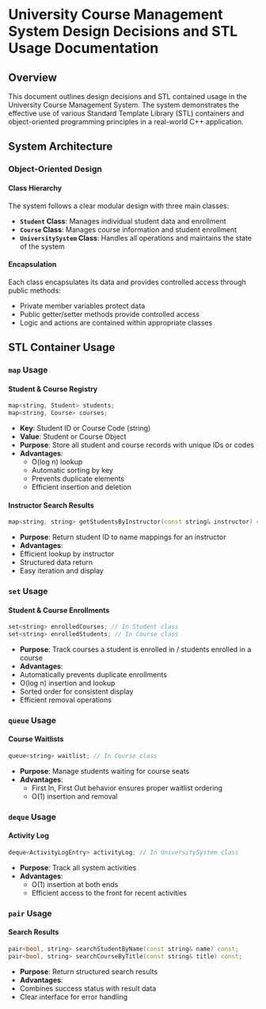 # University Course Management System Design Decisions and STL Usage Documentation

## Overview
This document outlines design decisions and STL contained usage in the University Course Management System. The system demonstrates the effective use of various Standard Template Library (STL) containers and object-oriented programming principles in a real-world C++ application.

## System Architecture

### Object-Oriented Design

#### Class Hierarchy
The system follows a clear modular design with three main classes:
- **`Student` Class**: Manages individual student data and enrollment
- **`Course` Class**: Manages course information and student enrollment
- **`UniversitySystem` Class**: Handles all operations and maintains the state of the system

#### Encapsulation
Each class encapsulates its data and provides controlled access through public methods:
- Private member variables protect data
- Public getter/setter methods provide controlled access
- Logic and actions are contained within appropriate classes

## STL Container Usage

### `map` Usage

#### Student & Course Registry
```cpp
map<string, Student> students;
map<string, Course> courses;
```
- **Key**: Student ID or Course Code (string)
- **Value**: Student or Course Object
- **Purpose**: Store all student and course records with unique IDs or codes
- **Advantages**:
    - O(log n) lookup
    - Automatic sorting by key
    - Prevents duplicate elements
    - Efficient insertion and deletion

#### Instructor Search Results
```cpp
map<string, string> getStudentsByInstructor(const string& instructor) const;
```
- **Purpose**: Return student ID to name mappings for an instructor
- **Advantages**:
- Efficient lookup by instructor
- Structured data return
- Easy iteration and display

### `set` Usage

#### Student & Course Enrollments
```cpp
set<string> enrolledCourses; // In Student class
set<string> enrolledStudents; // In Course class
```
- **Purpose**: Track courses a student is enrolled in / students enrolled in a course
- **Advantages**:
- Automatically prevents duplicate enrollments
- O(log n) insertion and lookup
- Sorted order for consistent display
- Efficient removal operations

### `queue` Usage

#### Course Waitlists
```cpp
queue<string> waitlist; // In Course class
```
- **Purpose**: Manage students waiting for course seats
- **Advantages**:
    - First In, First Out behavior ensures proper waitlist ordering
    - O(1) insertion and removal


### `deque` Usage

#### Activity Log
```cpp
deque<ActivityLogEntry> activityLog; // In UniversitySystem class
```
- **Purpose**: Track all system activities
- **Advantages**:
    - O(1) insertion at both ends
    - Efficient access to the front for recent activities

### `pair` Usage

#### Search Results
```cpp
pair<bool, string> searchStudentByName(const string& name) const;
pair<bool, string> searchCourseByTitle(const string& title) const;
```
- **Purpose**: Return structured search results
- **Advantages**:
- Combines success status with result data
- Clear interface for error handling

